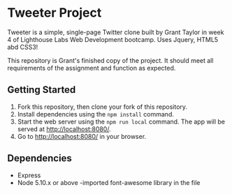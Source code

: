 # Tweeter Project

Tweeter is a simple, single-page Twitter clone built by Grant Taylor in week 4 of Lighthouse Labs Web Development bootcamp. Uses Jquery, HTML5 abd CSS3!

This repository is Grant's finished copy of the project. It should meet all requirements of the assignment and function as expected.

## Getting Started

1. Fork this repository, then clone your fork of this repository.
2. Install dependencies using the `npm install` command.
3. Start the web server using the `npm run local` command. The app will be served at <http://localhost:8080/>.
4. Go to <http://localhost:8080/> in your browser.

## Dependencies

- Express
- Node 5.10.x or above
-imported font-awesome library in the file
